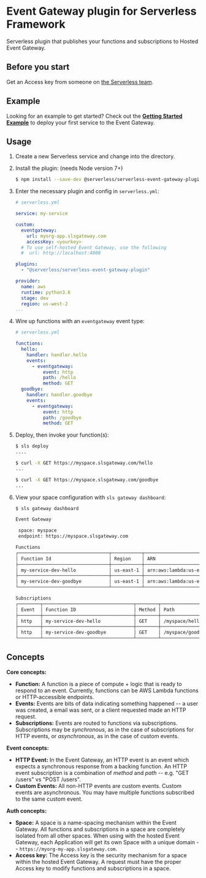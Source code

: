 # Event Gateway plugin for Serverless Framework

Serverless plugin that publishes your functions and subscriptions to Hosted Event Gateway.

## Before you start

Get an Access key from someone on [the Serverless team](mailto:hello@serverless.com).

## Example

Looking for an example to get started? Check out the [**Getting Started Example**](https://github.com/serverless/event-gateway-getting-started) to deploy your first service to the Event Gateway.

## Usage

1. Create a new Serverless service and change into the directory.

2. Install the plugin: (needs Node version 7+)

	```bash
	$ npm install --save-dev @serverless/serverless-event-gateway-plugin
	```

3. Enter the necessary plugin and config in `serverless.yml`:

	```yml
	# serverless.yml

	service: my-service

	custom:
	  eventgateway:
	    url: myorg-app.slsgateway.com
	    accessKey: <yourkey>
	  # To use self-hosted Event Gateway, use the following
	  #  url: http://localhost:4000

	plugins:
	  - "@serverless/serverless-event-gateway-plugin"

	provider:
	  name: aws
	  runtime: python3.6
	  stage: dev
	  region: us-west-2
	...
	```

4. Wire up functions with an `eventgateway` event type:

	```yml
	# serverless.yml

	functions:
	  hello:
	    handler: handler.hello
	    events:
	      - eventgateway:
	          event: http
	          path: /hello
	          method: GET
	  goodbye:
	    handler: handler.goodbye
	    events:
	      - eventgateway:
	          event: http
	          path: /goodbye
	          method: GET
	```

5. Deploy, then invoke your function(s):

	  ```bash
	  $ sls deploy
    ....

	  $ curl -X GET https://myspace.slsgateway.com/hello
    ...

    $ curl -X GET https://myspace.slsgateway.com/goodbye
    ...
	  ```

6. View your space configuration with `sls gateway dashboard`:

    ```bash
    $ sls gateway dashboard

    Event Gateway

     space: myspace
     endpoint: https://myspace.slsgateway.com

    Functions
    ┌─────────────────────────────────┬───────────┬────────────────────────────────────────────────────────────────────────────────┐
    │ Function Id                     │ Region    │ ARN                                                                            │
    ├─────────────────────────────────┼───────────┼────────────────────────────────────────────────────────────────────────────────┤
    │ my-service-dev-hello            │ us-east-1 │ arn:aws:lambda:us-east-1:111111111111:function:my-service-dev-hello            │
    ├─────────────────────────────────┼───────────┼────────────────────────────────────────────────────────────────────────────────┤
    │ my-service-dev-goodbye          │ us-east-1 │ arn:aws:lambda:us-east-1:111111111111:function:my-service-dev-goodbye          │
    └─────────────────────────────────┴───────────┴────────────────────────────────────────────────────────────────────────────────┘

    Subscriptions
    ┌────────┬─────────────────────────────────┬────────┬───────────────────────┐
    │ Event  │ Function ID                     │ Method │ Path                  │
    ├────────┼─────────────────────────────────┼────────┼───────────────────────┤
    │ http   │ my-service-dev-hello            │ GET    │ /myspace/hello        │
    ├────────┼─────────────────────────────────┼────────┼───────────────────────┤
    │ http   │ my-service-dev-goodbye          │ GET    │ /myspace/goodbye      │
    └────────┴─────────────────────────────────┴────────┴───────────────────────┘
    ```


## Concepts

**Core concepts:**

- **Function:** A function is a piece of compute + logic that is ready to respond to an event. Currently, functions can be AWS Lambda functions or HTTP-accessible endpoints.
- **Events:** Events are bits of data indicating something happened -- a user was created, a email was sent, or a client requested made an HTTP request.
- **Subscriptions:** Events are routed to functions via subscriptions. Subscriptions may be *synchronous*, as in the case of subscriptions for HTTP events, or *asynchronous*, as in the case of custom events.

**Event concepts:**

- **HTTP Event:** In the Event Gateway, an HTTP event is an event which expects a synchronous response from a backing function. An HTTP event subscription is a combination of *method* and *path* -- e.g. "GET /users" vs "POST /users".
- **Custom Events:** All non-HTTP events are custom events. Custom events are asynchronous. You may have multiple functions subscribed to the same custom event.

**Auth concepts:**

- **Space:** A space is a name-spacing mechanism within the Event Gateway. All functions and subscriptions in a space are completely isolated from all other spaces. When using with the hosted Event Gateway, each Application will get its own Space with a unique domain -- `https://myorg-my-app.slsgateway.com`.
- **Access key:** The Access key is the security mechanism for a space within the hosted Event Gateway. A request must have the proper Access key to modify functions and subscriptions in a space.
